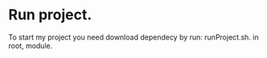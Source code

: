 # Run project.

To start my project you need download dependecy by run: runProject.sh. in root, module.


